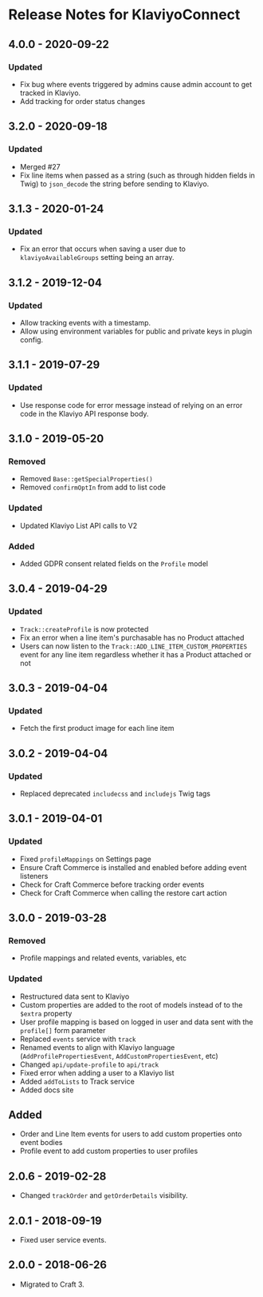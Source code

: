 # Release Notes for KlaviyoConnect

## 4.0.0 - 2020-09-22

### Updated

- Fix bug where events triggered by admins cause admin account to get tracked in Klaviyo.
- Add tracking for order status changes

## 3.2.0 - 2020-09-18

### Updated

- Merged #27
- Fix line items when passed as a string (such as through hidden fields in Twig) to `json_decode` the string before sending to Klaviyo.

## 3.1.3 - 2020-01-24

### Updated

- Fix an error that occurs when saving a user due to `klaviyoAvailableGroups` setting being an array.

## 3.1.2 - 2019-12-04

### Updated

- Allow tracking events with a timestamp.
- Allow using environment variables for public and private keys in plugin config.

## 3.1.1 - 2019-07-29

### Updated

- Use response code for error message instead of relying on an error code in the Klaviyo API response body.

## 3.1.0 - 2019-05-20

### Removed

- Removed `Base::getSpecialProperties()`
- Removed `confirmOptIn` from add to list code

### Updated

- Updated Klaviyo List API calls to V2

### Added
- Added GDPR consent related fields on the `Profile` model

## 3.0.4 - 2019-04-29

### Updated

- `Track::createProfile` is now protected
- Fix an error when a line item's purchasable has no Product attached
- Users can now listen to the `Track::ADD_LINE_ITEM_CUSTOM_PROPERTIES` event for any line item regardless whether it has a Product attached or not

## 3.0.3 - 2019-04-04

### Updated

- Fetch the first product image for each line item

## 3.0.2 - 2019-04-04

### Updated

- Replaced deprecated `includecss` and `includejs` Twig tags

## 3.0.1 - 2019-04-01

### Updated

- Fixed `profileMappings` on Settings page
- Ensure Craft Commerce is installed and enabled before adding event listeners
- Check for Craft Commerce before tracking order events
- Check for Craft Commerce when calling the restore cart action

## 3.0.0 - 2019-03-28

### Removed

- Profile mappings and related events, variables, etc

### Updated

- Restructured data sent to Klaviyo
- Custom properties are added to the root of models instead of to the `$extra` property
- User profile mapping is based on logged in user and data sent with the `profile[]` form parameter
- Replaced `events` service with `track`
- Renamed events to align with Klaviyo language (`AddProfilePropertiesEvent`, `AddCustomPropertiesEvent`, etc)
- Changed `api/update-profile` to `api/track`
- Fixed error when adding a user to a Klaviyo list
- Added `addToLists` to Track service
- Added docs site

## Added

- Order and Line Item events for users to add custom properties onto event bodies
- Profile event to add custom properties to user profiles

## 2.0.6 - 2019-02-28

- Changed `trackOrder` and `getOrderDetails` visibility.

## 2.0.1 - 2018-09-19

- Fixed user service events.

## 2.0.0 - 2018-06-26

- Migrated to Craft 3.
